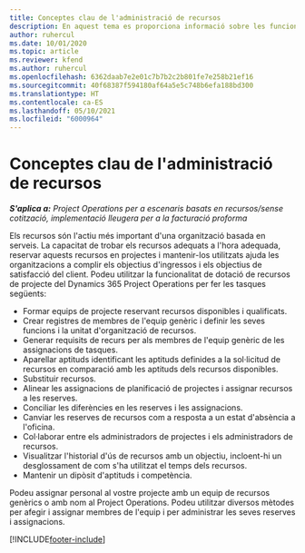 ```yaml
---
title: Conceptes clau de l'administració de recursos
description: En aquest tema es proporciona informació sobre les funcionalitats d'administració de recursos al Microsoft Dynamics Project Operations.
author: ruhercul
ms.date: 10/01/2020
ms.topic: article
ms.reviewer: kfend
ms.author: ruhercul
ms.openlocfilehash: 6362daab7e2e01c7b7b2c2b801fe7e258b21ef16
ms.sourcegitcommit: 40f68387f594180af64a5e5c748b6efa188bd300
ms.translationtype: HT
ms.contentlocale: ca-ES
ms.lasthandoff: 05/10/2021
ms.locfileid: "6000964"
---
```

# <a name="resource-management-key-concepts"></a>Conceptes clau de l'administració de recursos

_**S'aplica a:** Project Operations per a escenaris basats en recursos/sense cotització, implementació lleugera per a la facturació proforma_

Els recursos són l'actiu més important d'una organització basada en serveis. La capacitat de trobar els recursos adequats a l'hora adequada, reservar aquests recursos en projectes i mantenir-los utilitzats ajuda les organitzacions a complir els objectius d'ingressos i els objectius de satisfacció del client. Podeu utilitzar la funcionalitat de dotació de recursos de projecte del Dynamics 365 Project Operations per fer les tasques següents:

- Formar equips de projecte reservant recursos disponibles i qualificats.
- Crear registres de membres de l'equip genèric i definir les seves funcions i la unitat d'organització de recursos.
- Generar requisits de recurs per als membres de l'equip genèric de les assignacions de tasques.
- Aparellar aptituds identificant les aptituds definides a la sol·licitud de recursos en comparació amb les aptituds dels recursos disponibles.
- Substituir recursos.
- Alinear les assignacions de planificació de projectes i assignar recursos a les reserves.
- Conciliar les diferències en les reserves i les assignacions.
- Canviar les reserves de recursos com a resposta a un estat d'absència a l'oficina.
- Col·laborar entre els administradors de projectes i els administradors de recursos.
- Visualitzar l'historial d'ús de recursos amb un objectiu, incloent-hi un desglossament de com s'ha utilitzat el temps dels recursos.
- Mantenir un dipòsit d'aptituds i competència.


Podeu assignar personal al vostre projecte amb un equip de recursos genèrics o amb nom al Project Operations. Podeu utilitzar diversos mètodes per afegir i assignar membres de l'equip i per administrar les seves reserves i assignacions. 


[!INCLUDE[footer-include](../includes/footer-banner.md)]